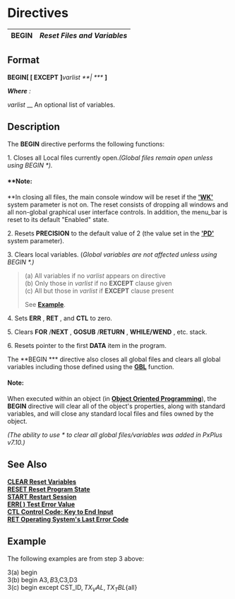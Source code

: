 # Directives 

**BEGIN** |  **_Reset Files and Variables_**  
---|---  
  
##  Format

**BEGIN[ [ EXCEPT** **]**_varlist_ _**| ***_ **]**

**_Where_** _:_

_varlist_ __ An optional list of variables.

##  Description

The **BEGIN** directive performs the following functions:

1\. Closes all Local files currently open._(Global files remain open unless using BEGIN *)._

#### **Note:   
**In closing all files, the main console window will be reset if the **['WK'](../parameters/wk.md)** system parameter is not on. The reset consists of dropping all windows and all non-global graphical user interface controls. In addition, the menu_bar is reset to its default "Enabled" state.

2\. Resets **PRECISION** to the default value of 2 (the value set in the [**'PD'**](../parameters/pd.md) system parameter).

3\. Clears local variables. (_Global variables are not affected unless using BEGIN *.)_

> (a) All variables if no _varlist_ appears on directive  
>  (b) Only those in _varlist_ if no **EXCEPT** clause given  
>  (c) All but those in _varlist_ if **EXCEPT** clause present  
>   
>  See **[Example](begin.htm#Mark4)**.

4\. Sets **ERR** , **RET** , and **CTL** to zero.

5\. Clears **FOR** /**NEXT** , **GOSUB** /**RETURN** , **WHILE/WEND** , etc. stack.

6\. Resets pointer to the first **DATA** item in the program.

The **BEGIN *** directive also closes all global files and clears all global variables including those defined using the [**GBL**](../functions/gbl.md) function.

#### **Note:**  
When executed within an object (in **[Object Oriented Programming](../PxPlus%20User%20Guide/Object-Oriented%20PxPlus/Introduction.md)**), the **BEGIN** directive will clear all of the object's properties, along with standard variables, and will close any standard local files and files owned by the object.

_(The ability to use * to clear all global files/variables was added in PxPlus v7.10.)_

##  See Also

[**CLEAR Reset Variables**](clear.md)  
[**RESET Reset Program State**](reset.md)  
[**START Restart Session**](start.md)  
[**ERR( ) Test Error Value**](../functions/err.md)  
[**CTL Control Code: Key to End Input**](../variables/ctl.md)  
[**RET Operating System's Last Error Code**](../variables/ret.md)

##  Example

The following examples are from step 3 above:

3(a) begin  
3(b) begin A3$,B3$,C3,D3  
3(c) begin except CST_ID$,TX_VAL,TX_TBL${all}
